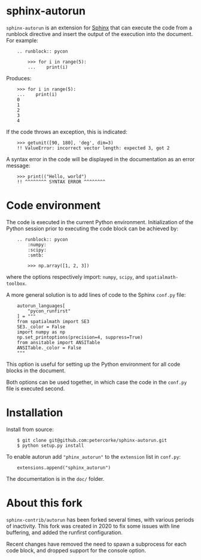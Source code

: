 # sphinx-autorun

`sphinx-autorun` is an extension for [Sphinx](https://sphinx.readthedocs.io/) that can execute the code from a
runblock directive and insert the output of the execution into the document. For example:
```
    .. runblock:: pycon
        
        >>> for i in range(5):
        ...    print(i)
```
Produces:
```
    >>> for i in range(5):
    ...    print(i)
    0
    1
    2
    3
    4
```

If the code throws an exception, this is indicated:
```
    >>> getunit([90, 180], 'deg', dim=3)
    !! ValueError: incorrect vector length: expected 3, got 2
```

A syntax error in the code will be displayed in the documentation as an error message:
```
    >>> print(("Hello, world")
    !! ^^^^^^^^ SYNTAX ERROR ^^^^^^^^ 
```

# Code environment

The code is executed in the current Python environment.  Initialization of the Python session prior
to executing the code block can be achieved by:

```
    .. runblock:: pycon
        :numpy:
        :scipy:
        :smtb:

        >>> np.array([1, 2, 3])
```

where the options respectively import: `numpy`, `scipy`, and `spatialmath-toolbox`.

A more general solution is to add lines of code to the Sphinx `conf.py` file:
```
    autorun_languages[
        "pycon_runfirst"
    ] = """
    from spatialmath import SE3
    SE3._color = False
    import numpy as np
    np.set_printoptions(precision=4, suppress=True)
    from ansitable import ANSITable
    ANSITable._color = False
    """
```

This option is useful for setting up the Python environment for all code blocks in the document.

Both options can be used together, in which case the code in the ``conf.py`` file is executed second.

# Installation

Install from source:
```
    $ git clone git@github.com:petercorke/sphinx-autorun.git
    $ python setup.py install
```
To enable autorun add `"phinx_autorun"` to the `extension` list in
`conf.py`:
```
    extensions.append("sphinx_autorun")
```

The documentation is in the `doc/` folder.

# About this fork


`sphinx-contrib/autorun` has been forked several times, with various periods of inactivity.
This fork was created in 2020 to fix some issues with line buffering, and added the
runfirst configuration.

Recent changes have removed the need to spawn a subprocess for each code block, and 
dropped support for the console option.
